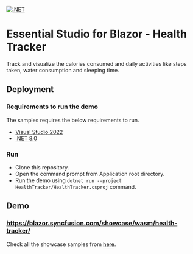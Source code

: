[![.NET](https://github.com/syncfusion/blazor-showcase-healthtracker/actions/workflows/dotnet.yml/badge.svg)](https://github.com/syncfusion/blazor-showcase-healthtracker/actions/workflows/dotnet.yml)

# Essential Studio for Blazor - Health Tracker

Track and visualize the calories consumed and daily activities like steps taken, water consumption and sleeping time.

## Deployment

### Requirements to run the demo

The samples requires the below requirements to run.

* [Visual Studio 2022](https://visualstudio.microsoft.com/vs/)
* [.NET 8.0](https://dotnet.microsoft.com/en-us/download/dotnet/8.0)

### Run

* Clone this repository.
* Open the command prompt from Application root directory.
* Run the demo using `dotnet run --project HealthTracker/HealthTracker.csproj` command.

## Demo

### <a href="https://blazor.syncfusion.com/showcase/wasm/health-tracker/" target="_blank">https://blazor.syncfusion.com/showcase/wasm/health-tracker/</a>

Check all the showcase samples from <a href="https://blazor.syncfusion.com/demos/" target="_blank">here</a>.

